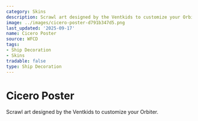 ```yaml
---
category: Skins
description: Scrawl art designed by the Ventkids to customize your Orbiter.
image: ../images/cicero-poster-d791b347d5.png
last_updated: '2025-09-17'
name: Cicero Poster
source: WFCD
tags:
- Ship Decoration
- Skins
tradable: false
type: Ship Decoration
---
```


# Cicero Poster

Scrawl art designed by the Ventkids to customize your Orbiter.

